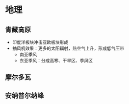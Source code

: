# 地理

## 青藏高原

* 印度洋板块冲击亚欧板块形成
* 抽风机效果：更多的太阳辐射，热空气上升，形成低气压带
    - 南亚季风
    - 东亚季风：分成高寒、干旱区、季风区

## 摩尔多瓦


## 安纳普尔纳峰
